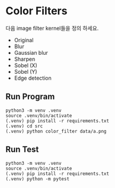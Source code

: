 # Color Filters

다음 image filter kernel들을 정의 하세요.
 * Original
 * Blur
 * Gaussian blur
 * Sharpen
 * Sobel (X)
 * Sobel (Y)
 * Edge detection

## Run Program
```
python3 -m venv .venv
source .venv/bin/activate
(.venv) pip install -r requirements.txt
(.venv) cd src
(.venv) python color_filter data/a.png
```

## Run Test
```
python3 -m venv .venv
source .venv/bin/activate
(.venv) pip install -r requirements.txt
(.venv) python -m pytest
```